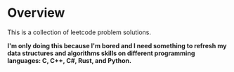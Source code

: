 # Overview

This is a collection of leetcode problem solutions.<br>

**I'm only doing this because I'm bored and I need something to refresh my data structures and algorithms skills on different programming languages: C, C++, C#, Rust, and Python.**
